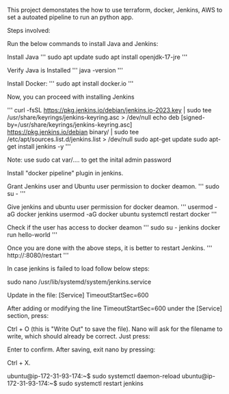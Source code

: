 This project demonstates the how to use terraform, docker, Jenkins, AWS to set a autoated pipeline to run an python app.


Steps involved:

Run the below commands to install Java and Jenkins:

Install Java
'''
    sudo apt update
    sudo apt install openjdk-17-jre
'''

Verify Java is Installed
'''
    java -version
'''

Install Docker:
'''
    sudo apt install docker.io
'''

Now, you can proceed with installing Jenkins

'''
curl -fsSL https://pkg.jenkins.io/debian/jenkins.io-2023.key | sudo tee \
  /usr/share/keyrings/jenkins-keyring.asc > /dev/null
echo deb [signed-by=/usr/share/keyrings/jenkins-keyring.asc] \
  https://pkg.jenkins.io/debian binary/ | sudo tee \
  /etc/apt/sources.list.d/jenkins.list > /dev/null
sudo apt-get update
sudo apt-get install jenkins -y
'''

Note: use sudo cat var/.... to get the inital admin password


Install "docker pipeline" plugin in jenkins.

Grant Jenkins user and Ubuntu user permission to docker deamon.
'''
    sudo su - 
'''

Give jenkins and ubuntu user permission for docker deamon.
'''
    usermod -aG docker jenkins
    usermod -aG docker ubuntu
    systemctl restart docker
'''

Check if the user has access to docker deamon
'''
    sudo su - jenkins
    docker run hello-world
'''

Once you are done with the above steps, it is better to restart Jenkins.
'''
    http://<ec2-instance-public-ip>:8080/restart
'''


In case jenkins is failed to load follow below steps:

sudo nano /usr/lib/systemd/system/jenkins.service

Update in the file:
[Service]
TimeoutStartSec=600

After adding or modifying the line TimeoutStartSec=600 under the [Service] section, press:

Ctrl + O (this is "Write Out" to save the file).
Nano will ask for the filename to write, which should already be correct. Just press:

Enter to confirm.
After saving, exit nano by pressing:

Ctrl + X.

ubuntu@ip-172-31-93-174:~$ sudo systemctl daemon-reload
ubuntu@ip-172-31-93-174:~$ sudo systemctl restart jenkins